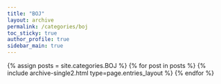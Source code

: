 ```yaml
---
title: "BOJ"
layout: archive
permalink: /categories/boj
toc_sticky: true
author_profile: true
sidebar_main: true
---
```


{% assign posts = site.categories.BOJ %}
{% for post in posts %} {% include archive-single2.html type=page.entries_layout %} {% endfor %}
